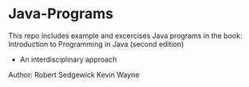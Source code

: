 # Java-Programs
This repo includes example and excercises Java programs in the book: Introduction to Programming in Java (second edition)
- An interdisciplinary approach

Author: Robert Sedgewick  Kevin Wayne
